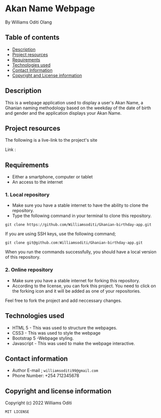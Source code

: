 # Akan Name Webpage
By Williams Oditi Olang
## Table of contents
+ [Description](#Description)
+ [Project resources](#project-resources)
+ [Requirements](#requirements)
+ [Technologies used](#technologies-used)
+ [Contact Information](#contact-information)
+ [Copyright and License information](#copyright-and-license-information)
## Description
This is a webpage application used to display a user's Akan Name, a Ghanian naming methodology based on the weekday of the date of birth and gender and the application displays your Akan Name.
## Project resources
The following is a live-link to the project's site

Link : ` `
## Requirements
+ Either a smartphone, computer or tablet
+ An access to the internet
### 1. Local repository
+ Make sure you have a stable internet to have the ability to clone the repository.
+ Type the following command in your terminal to clone this repository.

`git clone https://github.com/Williamsoditi/Ghanian-birthday-app.git`

If you are using SSH keys, use the following command;

`git clone git@github.com:Williamsoditi/Ghanian-birthday-app.git`

When you run the commands successfully, you should have a local version of this repository.

### 2. Online repository
+ Make sure you have a stable internet for forking this repository.
+ According to the license, you can fork this project. You need to click on the forking icon and it will be added as one of your repositories.

Feel free to fork the project and add neccessary changes.
## Technologies used
+ HTML 5 -  This was used to structure the webpages.
+ CSS3 - This was used to style the webpage
+ Bootstrap 5 -Webpage styling.
+ Javascript -  This was used to make the webpage interactive.
## Contact information
+ Author E-mail ; `williamsoditi99@gmail.com `
+ Phone Number: +254 712345678

## Copyright and license information
Copyright (c) 2022 Williams Oditi

`MIT LICENSE`


